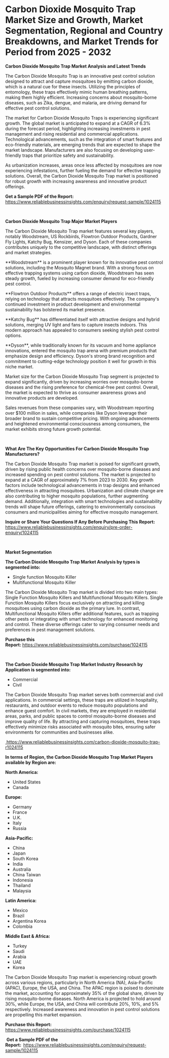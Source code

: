 <p><h1>Carbon Dioxide Mosquito Trap Market Size and Growth, Market Segmentation, Regional and Country Breakdowns, and Market Trends for Period from 2025 -  2032</h1></p><p><strong>Carbon Dioxide Mosquito Trap Market Analysis and Latest Trends</strong></p>
<p><p>The Carbon Dioxide Mosquito Trap is an innovative pest control solution designed to attract and capture mosquitoes by emitting carbon dioxide, which is a natural cue for these insects. Utilizing the principles of entomology, these traps effectively mimic human breathing patterns, making them highly efficient. Increasing concerns about mosquito-borne diseases, such as Zika, dengue, and malaria, are driving demand for effective pest control solutions.</p><p>The market for Carbon Dioxide Mosquito Traps is experiencing significant growth. The global market is anticipated to expand at a CAGR of 6.3% during the forecast period, highlighting increasing investments in pest management and rising residential and commercial applications. Technological advancements, such as the integration of smart features and eco-friendly materials, are emerging trends that are expected to shape the market landscape. Manufacturers are also focusing on developing user-friendly traps that prioritize safety and sustainability.</p><p>As urbanization increases, areas once less affected by mosquitoes are now experiencing infestations, further fueling the demand for effective trapping solutions. Overall, the Carbon Dioxide Mosquito Trap market is positioned for robust growth with increasing awareness and innovative product offerings.</p></p>
<p><strong>Get a Sample PDF of the Report:&nbsp;</strong> <a href="https://www.reliablebusinessinsights.com/enquiry/request-sample/1024115?utm_campaign=60&utm_medium=2&utm_source=Github&utm_content=ia&utm_term=17042025&utm_id=carbon-dioxide-mosquito-trap">https://www.reliablebusinessinsights.com/enquiry/request-sample/1024115</a></p>
<p>&nbsp;</p>
<p><strong>Carbon Dioxide Mosquito Trap Major Market Players</strong></p>
<p><p>The Carbon Dioxide Mosquito Trap market features several key players, notably Woodstream, US Rockbirds, Flowtron Outdoor Products, Gardner Fly Lights, Katchy Bug, Kensizer, and Dyson. Each of these companies contributes uniquely to the competitive landscape, with distinct offerings and market strategies.</p><p>**Woodstream** is a prominent player known for its innovative pest control solutions, including the Mosquito Magnet brand. With a strong focus on effective trapping systems using carbon dioxide, Woodstream has seen steady growth, fueled by increasing consumer demand for eco-friendly pest control.</p><p>**Flowtron Outdoor Products** offers a range of electric insect traps, relying on technology that attracts mosquitoes effectively. The company's continued investment in product development and environmental sustainability has bolstered its market presence. </p><p>**Katchy Bug** has differentiated itself with attractive designs and hybrid solutions, merging UV light and fans to capture insects indoors. This modern approach has appealed to consumers seeking stylish pest control options.</p><p>**Dyson**, while traditionally known for its vacuum and home appliance innovations, entered the mosquito trap arena with premium products that emphasize design and efficiency. Dyson's strong brand recognition and commitment to cutting-edge technology position it well for growth in this niche market.</p><p>Market size for the Carbon Dioxide Mosquito Trap segment is projected to expand significantly, driven by increasing worries over mosquito-borne diseases and the rising preference for chemical-free pest control. Overall, the market is expected to thrive as consumer awareness grows and innovative products are developed.</p><p>Sales revenues from these companies vary, with Woodstream reporting over $100 million in sales, while companies like Dyson leverage their broader brand to sustain competitive pricing. With ongoing advancements and heightened environmental consciousness among consumers, the market exhibits strong future growth potential.</p></p>
<p>&nbsp;</p>
<p><strong>What Are The Key Opportunities For Carbon Dioxide Mosquito Trap Manufacturers?</strong></p>
<p><p>The Carbon Dioxide Mosquito Trap market is poised for significant growth, driven by rising public health concerns over mosquito-borne diseases and increased spending on pest control solutions. The market is projected to expand at a CAGR of approximately 7% from 2023 to 2030. Key growth factors include technological advancements in trap designs and enhanced effectiveness in attracting mosquitoes. Urbanization and climate change are also contributing to higher mosquito populations, further augmenting demand. Additionally, integration with smart technologies and sustainability trends will shape future offerings, catering to environmentally conscious consumers and municipalities aiming for effective mosquito management.</p></p>
<p><strong>Inquire or Share Your Questions If Any Before Purchasing This Report:</strong> <a href="https://www.reliablebusinessinsights.com/enquiry/pre-order-enquiry/1024115?utm_campaign=60&utm_medium=2&utm_source=Github&utm_content=ia&utm_term=17042025&utm_id=carbon-dioxide-mosquito-trap">https://www.reliablebusinessinsights.com/enquiry/pre-order-enquiry/1024115</a></p>
<p>&nbsp;</p>
<p><strong>Market Segmentation</strong></p>
<p><strong>The Carbon Dioxide Mosquito Trap Market Analysis by types is segmented into:</strong></p>
<p><ul><li>Single function Mosquito Killer</li><li>Multifunctional Mosquito Killer</li></ul></p>
<p><p>The Carbon Dioxide Mosquito Trap market is divided into two main types: Single Function Mosquito Killers and Multifunctional Mosquito Killers. Single Function Mosquito Killers focus exclusively on attracting and killing mosquitoes using carbon dioxide as the primary lure. In contrast, Multifunctional Mosquito Killers offer additional features, such as trapping other pests or integrating with smart technology for enhanced monitoring and control. These diverse offerings cater to varying consumer needs and preferences in pest management solutions.</p></p>
<p><strong>Purchase this Report:&nbsp;</strong><a href="https://www.reliablebusinessinsights.com/purchase/1024115?utm_campaign=60&utm_medium=2&utm_source=Github&utm_content=ia&utm_term=17042025&utm_id=carbon-dioxide-mosquito-trap">https://www.reliablebusinessinsights.com/purchase/1024115</a></p>
<p>&nbsp;</p>
<p><strong>The Carbon Dioxide Mosquito Trap Market Industry Research by Application is segmented into:</strong></p>
<p><ul><li>Commercial</li><li>Civil</li></ul></p>
<p><p>The Carbon Dioxide Mosquito Trap market serves both commercial and civil applications. In commercial settings, these traps are utilized in hospitality, restaurants, and outdoor events to reduce mosquito populations and enhance guest comfort. In civil markets, they are employed in residential areas, parks, and public spaces to control mosquito-borne diseases and improve quality of life. By attracting and capturing mosquitoes, these traps effectively minimize risks associated with mosquito bites, ensuring safer environments for communities and businesses alike.</p></p>
<p><a href="https://www.reliablebusinessinsights.com/carbon-dioxide-mosquito-trap-r1024115?utm_campaign=60&utm_medium=2&utm_source=Github&utm_content=ia&utm_term=17042025&utm_id=carbon-dioxide-mosquito-trap">&nbsp;https://www.reliablebusinessinsights.com/carbon-dioxide-mosquito-trap-r1024115</a></p>
<p><strong>In terms of Region, the Carbon Dioxide Mosquito Trap Market Players available by Region are:</strong></p>
<p>
    <p> <strong> North America: </strong>
        <ul>
            <li>United States</li>
            <li>Canada</li>
        </ul>
        </p> 
    <p> <strong> Europe: </strong>
        <ul>
            <li>Germany</li>
            <li>France</li>
            <li>U.K.</li>
            <li>Italy</li>
            <li>Russia</li>
        </ul>
        </p> 
    <p> <strong> Asia-Pacific: </strong>
        <ul>
            <li>China</li>
            <li>Japan</li>
            <li>South Korea</li>
            <li>India</li>
            <li>Australia</li>
            <li>China Taiwan</li>
            <li>Indonesia</li>
            <li>Thailand</li>
            <li>Malaysia</li>
        </ul>
        </p> 
    <p> <strong> Latin America: </strong>
        <ul>
            <li>Mexico</li>
            <li>Brazil</li>
            <li>Argentina Korea</li>
            <li>Colombia</li>
        </ul>
        </p> 
    <p> <strong> Middle East & Africa: </strong>
        <ul>
            <li>Turkey</li>
            <li>Saudi</li>
            <li>Arabia</li>
            <li>UAE</li>
            <li>Korea</li>
        </ul>
    </p>
    </p>
<p><p>The Carbon Dioxide Mosquito Trap market is experiencing robust growth across various regions, particularly in North America (NA), Asia-Pacific (APAC), Europe, the USA, and China. The APAC region is poised to dominate the market, accounting for approximately 35% of the global share, driven by rising mosquito-borne diseases. North America is projected to hold around 30%, while Europe, the USA, and China will contribute 20%, 10%, and 5% respectively. Increased awareness and innovation in pest control solutions are propelling this market expansion.</p></p>
<p><strong>Purchase this Report: </strong><a href="https://www.reliablebusinessinsights.com/purchase/1024115?utm_campaign=60&utm_medium=2&utm_source=Github&utm_content=ia&utm_term=17042025&utm_id=carbon-dioxide-mosquito-trap">https://www.reliablebusinessinsights.com/purchase/1024115</a></p>
<p>&nbsp;<strong>Get a Sample PDF of the Report:&nbsp;&nbsp;</strong><a href="https://www.reliablebusinessinsights.com/enquiry/request-sample/1024115?utm_campaign=60&utm_medium=2&utm_source=Github&utm_content=ia&utm_term=17042025&utm_id=carbon-dioxide-mosquito-trap">https://www.reliablebusinessinsights.com/enquiry/request-sample/1024115</a></p>
<p><strong></strong></p>
<p><p></p><p></p><p></p></p>